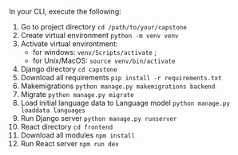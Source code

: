 In your CLI, execute the following:

1. Go to project directory `cd /path/to/your/capstone`  
2. Create virtual environment `python -m venv venv`  
3. Activate virtual environtment: 
    - for windows: `venv/Scripts/activate` ; 
    - for Unix/MacOS: `source venv/bin/activate`  
4. Django directory `cd capstone`
5. Download all requirements `pip install -r requirements.txt` 
6. Makemigrations `python manage.py makemigrations backend`
7. Migrate `python manage.py migrate`
8. Load initial language data to Language model `python manage.py loaddata languages`
9. Run Django server `python manage.py runserver`  
10. React directory `cd frontend`  
11. Download all modules `npm install`  
12. Run React server `npm run dev`  
